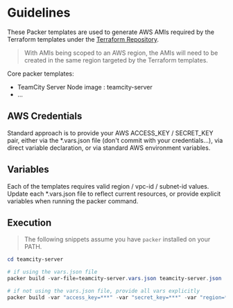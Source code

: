 # Guidelines

These Packer templates are used to generate AWS AMIs required by the Terraform templates under the [Terraform Repository](https://github.com/CloudPartners/terraform).

> With AMIs being scoped to an AWS region, the AMIs will need to be created in the same region targeted by the Terraform templates.

Core packer templates:

- TeamCity Server Node image : teamcity-server
- ...

## AWS Credentials

Standard approach is to provide your AWS ACCESS_KEY / SECRET_KEY pair, either via the *.vars.json file (don't commit with your credentials...), via direct variable declaration, or via standard AWS environment variables.

## Variables

Each of the templates requires valid region / vpc-id / subnet-id values.  Update each *.vars.json file to reflect current resources, or provide explicit variables when running the packer command.

## Execution

> The following snippets assume you have `packer` installed on your PATH.

```powershell
cd teamcity-server

# if using the vars.json file
packer build -var-file=teamcity-server.vars.json teamcity-server.json

# if not using the vars.json file, provide all vars explicitly
packer build -var "access_key=***" -var "secret_key=***" -var "region=***" -var "vpc_id=***" -var "subnet_id=***" -var "teamcity_version=2017.1.3" teamcity-server.json
```
